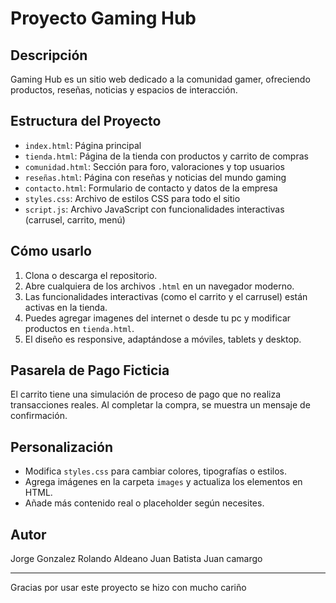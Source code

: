 # Proyecto Gaming Hub

## Descripción
Gaming Hub es un sitio web dedicado a la comunidad gamer, ofreciendo productos, reseñas, noticias y espacios de interacción.

## Estructura del Proyecto
- `index.html`: Página principal
- `tienda.html`: Página de la tienda con productos y carrito de compras
- `comunidad.html`: Sección para foro, valoraciones y top usuarios
- `reseñas.html`: Página con reseñas y noticias del mundo gaming
- `contacto.html`: Formulario de contacto y datos de la empresa
- `styles.css`: Archivo de estilos CSS para todo el sitio
- `script.js`: Archivo JavaScript con funcionalidades interactivas (carrusel, carrito, menú)

## Cómo usarlo
1. Clona o descarga el repositorio.
2. Abre cualquiera de los archivos `.html` en un navegador moderno.
3. Las funcionalidades interactivas (como el carrito y el carrusel) están activas en la tienda.
4. Puedes agregar imagenes del internet o desde tu pc y modificar productos en `tienda.html`.
5. El diseño es responsive, adaptándose a móviles, tablets y desktop.

## Pasarela de Pago Ficticia
El carrito tiene una simulación de proceso de pago que no realiza transacciones reales. Al completar la compra, se muestra un mensaje de confirmación.

## Personalización
- Modifica `styles.css` para cambiar colores, tipografías o estilos.
- Agrega imágenes en la carpeta `images` y actualiza los elementos en HTML.
- Añade más contenido real o placeholder según necesites.

## Autor
Jorge Gonzalez
Rolando Aldeano
Juan Batista 
Juan camargo

---

Gracias por usar este proyecto se hizo con mucho cariño
